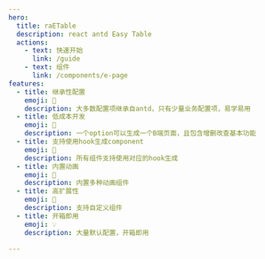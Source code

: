 ```yaml
---
hero:
  title: raETable
  description: react antd Easy Table
  actions:
    - text: 快速开始
      link: /guide
    - text: 组件
      link: /components/e-page
features:
  - title: 继承性配置
    emoji: 💎
    description: 大多数配置项继承自antd，只有少量业务配置项，易学易用
  - title: 低成本开发
    emoji: 🌈
    description: 一个option可以生成一个B端页面，且包含增删改查基本功能
  - title: 支持使用hook生成component
    emoji: 🚀
    description: 所有组件支持使用对应的hook生成
  - title: 内置动画
    emoji: 🎨
    description: 内置多种动画组件
  - title: 高扩展性
    emoji: 🚥
    description: 支持自定义组件
  - title: 开箱即用
    emoji: 💡
    description: 大量默认配置，开箱即用

---
```

